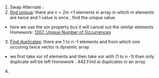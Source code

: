 1. Swap Alternate :
2. [find unique](https://www.codingninjas.com/codestudio/problems/find-unique_625159): there are n = 2m +1 elements in array in which m elements are twice and 1 value is once , find the unique value.
- here we use the xor property bcs it will cancel out the similar elements
Homework: [1207. Unique Number of Occurrences](https://leetcode.com/problems/unique-number-of-occurrences/)
3. [Find duplicates](https://www.codingninjas.com/codestudio/problem-details/duplicate-in-array_893397): there are 1 to n -1 elements and from which one occuring twice
vector is dynamic array
- we first take xor of elements and then take xor with (1 to  n -1) then only duplicate will be left
Homework : 442.Find al duplicates in an array
4. 